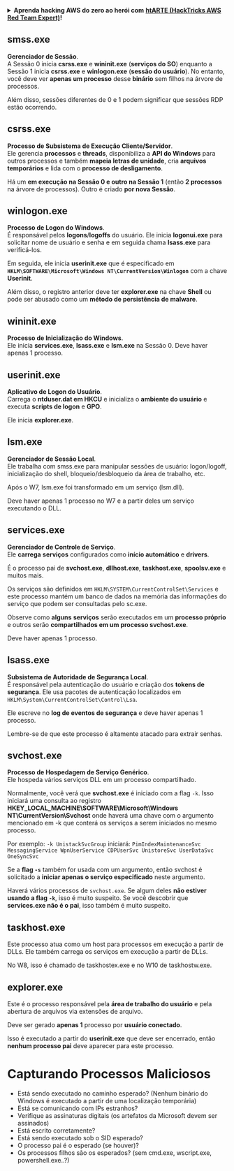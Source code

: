 <details>

<summary><strong>Aprenda hacking AWS do zero ao herói com</strong> <a href="https://training.hacktricks.xyz/courses/arte"><strong>htARTE (HackTricks AWS Red Team Expert)</strong></a><strong>!</strong></summary>

Outras maneiras de apoiar o HackTricks:

* Se você quiser ver sua **empresa anunciada no HackTricks** ou **baixar o HackTricks em PDF** Confira os [**PLANOS DE ASSINATURA**](https://github.com/sponsors/carlospolop)!
* Adquira o [**swag oficial PEASS & HackTricks**](https://peass.creator-spring.com)
* Descubra [**A Família PEASS**](https://opensea.io/collection/the-peass-family), nossa coleção exclusiva de [**NFTs**](https://opensea.io/collection/the-peass-family)
* **Junte-se ao** 💬 [**grupo Discord**](https://discord.gg/hRep4RUj7f) ou ao [**grupo telegram**](https://t.me/peass) ou **siga-nos** no **Twitter** 🐦 [**@hacktricks_live**](https://twitter.com/hacktricks_live)**.**
* **Compartilhe suas dicas de hacking enviando PRs para os** [**HackTricks**](https://github.com/carlospolop/hacktricks) e [**HackTricks Cloud**](https://github.com/carlospolop/hacktricks-cloud) repositórios do github.

</details>


## smss.exe

**Gerenciador de Sessão**.\
A Sessão 0 inicia **csrss.exe** e **wininit.exe** (**serviços do SO**) enquanto a Sessão 1 inicia **csrss.exe** e **winlogon.exe** (**sessão do usuário**). No entanto, você deve ver **apenas um processo** desse **binário** sem filhos na árvore de processos.

Além disso, sessões diferentes de 0 e 1 podem significar que sessões RDP estão ocorrendo.


## csrss.exe

**Processo de Subsistema de Execução Cliente/Servidor**.\
Ele gerencia **processos** e **threads**, disponibiliza a **API do Windows** para outros processos e também **mapeia letras de unidade**, cria **arquivos temporários** e lida com o **processo de desligamento**.

Há um **em execução na Sessão 0 e outro na Sessão 1** (então **2 processos** na árvore de processos). Outro é criado **por nova Sessão**.


## winlogon.exe

**Processo de Logon do Windows**.\
É responsável pelos **logons**/**logoffs** do usuário. Ele inicia **logonui.exe** para solicitar nome de usuário e senha e em seguida chama **lsass.exe** para verificá-los.

Em seguida, ele inicia **userinit.exe** que é especificado em **`HKLM\SOFTWARE\Microsoft\Windows NT\CurrentVersion\Winlogon`** com a chave **Userinit**.

Além disso, o registro anterior deve ter **explorer.exe** na chave **Shell** ou pode ser abusado como um **método de persistência de malware**.


## wininit.exe

**Processo de Inicialização do Windows**. \
Ele inicia **services.exe**, **lsass.exe** e **lsm.exe** na Sessão 0. Deve haver apenas 1 processo.


## userinit.exe

**Aplicativo de Logon do Usuário**.\
Carrega o **ntduser.dat em HKCU** e inicializa o **ambiente do usuário** e executa **scripts de logon** e **GPO**.

Ele inicia **explorer.exe**.


## lsm.exe

**Gerenciador de Sessão Local**.\
Ele trabalha com smss.exe para manipular sessões de usuário: logon/logoff, inicialização do shell, bloqueio/desbloqueio da área de trabalho, etc.

Após o W7, lsm.exe foi transformado em um serviço (lsm.dll).

Deve haver apenas 1 processo no W7 e a partir deles um serviço executando o DLL.


## services.exe

**Gerenciador de Controle de Serviço**.\
Ele **carrega** **serviços** configurados como **início automático** e **drivers**.

É o processo pai de **svchost.exe**, **dllhost.exe**, **taskhost.exe**, **spoolsv.exe** e muitos mais.

Os serviços são definidos em `HKLM\SYSTEM\CurrentControlSet\Services` e este processo mantém um banco de dados na memória das informações do serviço que podem ser consultadas pelo sc.exe.

Observe como **alguns** **serviços** serão executados em um **processo próprio** e outros serão **compartilhados em um processo svchost.exe**.

Deve haver apenas 1 processo.


## lsass.exe

**Subsistema de Autoridade de Segurança Local**.\
É responsável pela autenticação do usuário e criação dos **tokens de segurança**. Ele usa pacotes de autenticação localizados em `HKLM\System\CurrentControlSet\Control\Lsa`.

Ele escreve no **log de eventos de segurança** e deve haver apenas 1 processo.

Lembre-se de que este processo é altamente atacado para extrair senhas.


## svchost.exe

**Processo de Hospedagem de Serviço Genérico**.\
Ele hospeda vários serviços DLL em um processo compartilhado.

Normalmente, você verá que **svchost.exe** é iniciado com a flag `-k`. Isso iniciará uma consulta ao registro **HKEY\_LOCAL\_MACHINE\SOFTWARE\Microsoft\Windows NT\CurrentVersion\Svchost** onde haverá uma chave com o argumento mencionado em -k que conterá os serviços a serem iniciados no mesmo processo.

Por exemplo: `-k UnistackSvcGroup` iniciará: `PimIndexMaintenanceSvc MessagingService WpnUserService CDPUserSvc UnistoreSvc UserDataSvc OneSyncSvc`

Se a **flag `-s`** também for usada com um argumento, então svchost é solicitado a **iniciar apenas o serviço especificado** neste argumento.

Haverá vários processos de `svchost.exe`. Se algum deles **não estiver usando a flag `-k`**, isso é muito suspeito. Se você descobrir que **services.exe não é o pai**, isso também é muito suspeito.


## taskhost.exe

Este processo atua como um host para processos em execução a partir de DLLs. Ele também carrega os serviços em execução a partir de DLLs.

No W8, isso é chamado de taskhostex.exe e no W10 de taskhostw.exe.


## explorer.exe

Este é o processo responsável pela **área de trabalho do usuário** e pela abertura de arquivos via extensões de arquivo.

Deve ser gerado **apenas 1** processo por **usuário conectado**.

Isso é executado a partir do **userinit.exe** que deve ser encerrado, então **nenhum processo pai** deve aparecer para este processo.


# Capturando Processos Maliciosos

* Está sendo executado no caminho esperado? (Nenhum binário do Windows é executado a partir de uma localização temporária)
* Está se comunicando com IPs estranhos?
* Verifique as assinaturas digitais (os artefatos da Microsoft devem ser assinados)
* Está escrito corretamente?
* Está sendo executado sob o SID esperado?
* O processo pai é o esperado (se houver)?
* Os processos filhos são os esperados? (sem cmd.exe, wscript.exe, powershell.exe..?)

</details>
